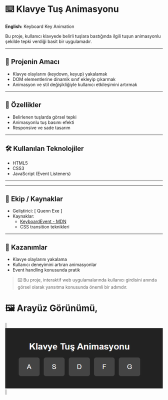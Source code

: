 # ⌨️ Klavye Tuş Animasyonu  
**English:** Keyboard Key Animation

Bu proje, kullanıcı klavyede belirli tuşlara bastığında ilgili tuşun animasyonlu şekilde tepki verdiği basit bir uygulamadır.

---

## 🎯 Projenin Amacı

- Klavye olaylarını (keydown, keyup) yakalamak
- DOM elementlerine dinamik sınıf ekleyip çıkarmak
- Animasyon ve stil değişikliğiyle kullanıcı etkileşimini artırmak

---

## 🚀 Özellikler

- Belirlenen tuşlarda görsel tepki
- Animasyonlu tuş basımı efekti
- Responsive ve sade tasarım

---

## 🛠️ Kullanılan Teknolojiler

- HTML5  
- CSS3  
- JavaScript (Event Listeners)

---


---

## 👥 Ekip / Kaynaklar

- Geliştirici: [ Quenn Exe ]
- Kaynaklar:
  - [KeyboardEvent - MDN](https://developer.mozilla.org/en-US/docs/Web/API/KeyboardEvent)
  - CSS transition teknikleri

---

## 📌 Kazanımlar

- Klavye olaylarını yakalama
- Kullanıcı deneyimini artıran animasyonlar
- Event handling konusunda pratik

> ⌨️ Bu proje, interaktif web uygulamalarında kullanıcı girdisini anında görsel olarak yansıtma konusunda önemli bir adımdır.


# 🖼️ Arayüz Görünümü,

| ![light](docs/ss.png) |